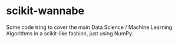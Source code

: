 # scikit-wannabe

Some code tring to cover the main Data Science / Machine Learning Algorithms in a scikit-like fashion, just using NumPy.

